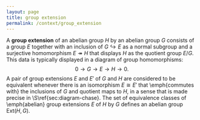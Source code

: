 ```yaml
---
layout: page
title: group extension
permalink: /context/group_extension
---
```

A **group extension** of an abelian group $H$ by an abelian group $G$ consists of a group $E$ together with an inclusion of $G \hookrightarrow E$ as a normal subgroup and a surjective homomorphism $E \twoheadrightarrow H$ that displays $H$ as the quotient group $E/G$. This data is typically displayed in a diagram of group homomorphisms:
$$ 0 \to G \to E \to H \to 0.$$
A pair of group extensions $E$ and $E'$ of $G$ and $H$ are considered to be equivalent whenever there is an isomorphism $E \cong E'$ that \emph{commutes with} the inclusions of $G$ and quotient maps to $H$, in a sense that is made precise in \S\ref{sec:diagram-chase}. The set of equivalence classes of \emph{abelian} group extensions $E$ of $H$ by $G$ defines an abelian group $\mathrm{Ext}(H,G)$.
